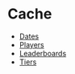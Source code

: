 # Cache

- [Dates](dates.json)
- [Players](players.json)
- [Leaderboards](leaderboards.json)
- [Tiers](tiers.json)
